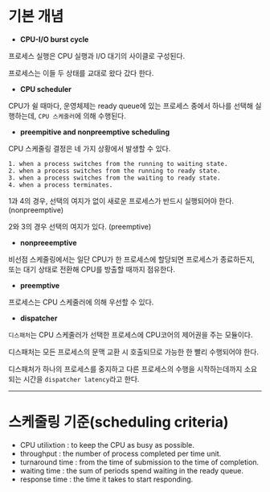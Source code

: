 # 기본 개념

* **CPU-I/O burst cycle**

프로세스 실행은 CPU 실행과 I/O 대기의 사이클로 구성된다.

프로세스는 이들 두 상태를 교대로 왔다 갔다 한다.

* **CPU scheduler**

CPU가 쉴 때마다, 운영체제는 ready queue에 있는 프로세스 중에서 하나를 선택해 실행하는데, `CPU 스케줄러`에 의해 수행된다.

* **preempitive and nonpreemptive scheduling**

CPU 스케줄링 결정은 네 가지 상황에서 발생할 수 있다.

```
1. when a process switches from the running to waiting state.
2. when a process switches from the running to ready state.
3. when a process switches from the waiting to ready state.
4. when a process terminates.
```

1과 4의 경우, 선택의 여지가 없이 새로운 프로세스가 반드시 실행되어야 한다. (nonpreemptive)

2와 3의 경우 선택의 여지가 있다. (preemptive)

* **nonpreeemptive**

비선점 스케줄링에서는 일단 CPU가 한 프로세스에 할당되면 프로세스가 종료하든지, 또는 대기 상태로 전환해 CPU를 방출할 때까지 점유한다.

* **preemptive**

프로세스는 CPU 스케줄러에 의해 우선할 수 있다.

* **dispatcher**

`디스패처`는 CPU 스케줄러가 선택한 프로세스에 CPU코어의 제어권을 주는 모듈이다.

디스패처는 모든 프로세스의 문맥 교환 시 호출되므로 가능한 한 빨리 수행되어야 한다.

디스패처가 하나의 프로세스를 중지하고 다른 프로세스의 수행을 시작하는데까지 소요되는 시간을 `dispatcher latency`라고 한다.

* * *

# 스케줄링 기준(scheduling criteria)

* CPU utilixtion : to keep the CPU as busy as possible.
* throughput : the number of process completed per time unit.
* turnaround time : from the time of submission to the time of completion.
* waiting time : the sum of periods spend waiting in the ready queue.
* response time : the time it takes to start responding.


